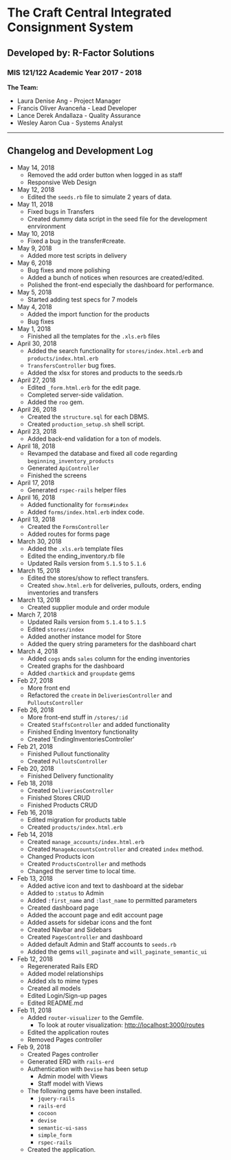 # The Craft Central Integrated Consignment System
## Developed by: R-Factor Solutions
### MIS 121/122 Academic Year 2017 - 2018

**The Team:**

* Laura Denise Ang - Project Manager
* Francis Oliver Avanceña - Lead Developer
* Lance Derek Andallaza - Quality Assurance
* Wesley Aaron Cua - Systems Analyst

--- 

## Changelog and Development Log
* May 14, 2018
    * Removed the add order button when logged in as staff
    * Responsive Web Design
* May 12, 2018
    * Edited the `seeds.rb` file to simulate 2 years of data.
* May 11, 2018
    * Fixed bugs in Transfers
    * Created dummy data script in the seed file for the development enrvironment
* May 10, 2018
    * Fixed a bug in the transfer#create.
* May 9, 2018
    * Added more test scripts in delivery
* May 6, 2018
    * Bug fixes and more polishing
    * Added a bunch of notices when resources are created/edited.
    * Polished the front-end especially the dashboard for performance.
* May 5, 2018
    * Started adding test specs for 7 models
* May 4, 2018
    * Added the import function for the products
    * Bug fixes
* May 1, 2018
    * Finished all the templates for the `.xls.erb` files
* April 30, 2018
    * Added the search functionality for `stores/index.html.erb` and `products/index.html.erb`
    * `TransfersController` bug fixes.
    * Added the xlsx for stores and products to the seeds.rb
* April 27, 2018
    * Edited `_form.html.erb` for the edit page.
    * Completed server-side validation.
    * Added the `roo` gem.
* April 26, 2018
    * Created the `structure.sql` for each DBMS.
    * Created `production_setup.sh` shell script.
* April 23, 2018
    * Added back-end validation for a ton of models.
* April 18, 2018
    * Revamped the database and fixed all code regarding `beginning_inventory_products`
    * Generated `ApiController`
    * Finished the screens
* April 17, 2018
    * Generated `rspec-rails` helper files
* April 16, 2018
    * Added functionality for `forms#index`
    * Added `forms/index.html.erb` index code.
* April 13, 2018
    * Created the `FormsController`
    * Added routes for forms page
* March 30, 2018
    * Added the `.xls.erb` template files
    * Edited the ending_inventory.rb file
    * Updated Rails version from `5.1.5` to `5.1.6`
* March 15, 2018
    * Edited the stores/show to reflect transfers. 
    * Created `show.html.erb` for deliveries, pullouts, orders, ending inventories and transfers
* March 13, 2018
    * Created supplier module and order module
* March 7, 2018
    * Updated Rails version from `5.1.4` to `5.1.5`
    * Edited `stores/index`
    * Added another instance model for Store
    * Added the query string parameters for the dashboard chart
* March 4, 2018
    * Added `cogs` ands `sales` column for the ending inventories
    * Created graphs for the dashboard
    * Added `chartkick` and `groupdate` gems
* Feb 27, 2018
    * More front end
    * Refactored the `create` in `DeliveriesController` and `PulloutsController`
* Feb 26, 2018
    * More front-end stuff in `/stores/:id`
    * Created `StaffsController` and added functionality
    * Finished Ending Inventory functionality
    * Created 'EndingInventoriesController'
* Feb 21, 2018
    * Finished Pullout functionality
    * Created `PulloutsController`
* Feb 20, 2018
    * Finished Delivery functionality
* Feb 18, 2018
    * Created `DeliveriesController`
    * Finished Stores CRUD
    * Finished Products CRUD
* Feb 16, 2018
    * Edited migration for products table
    * Created `products/index.html.erb`
* Feb 14, 2018
    * Created `manage_accounts/index.html.erb`
    * Created `ManageAccountsController` and created `index` method.
    * Changed Products icon
    * Created `ProductsController` and methods
    * Changed the server time to local time.
* Feb 13, 2018
    * Added active icon and text to dashboard at the sidebar
    * Added to `:status` to Admin
    * Added `:first_name` and `:last_name` to permitted parameters
    * Created dashboard page
    * Added the account page and edit account page
    * Added assets for sidebar icons and the font
    * Created Navbar and Sidebars
    * Created `PagesController` and dashboard
    * Added default Admin and Staff accounts to `seeds.rb`
    * Added the gems `will_paginate` and `will_paginate_semantic_ui`
* Feb 12, 2018
    * Regerenerated Rails ERD
    * Added model relationships
    * Added xls to mime types
    * Created all models
    * Edited Login/Sign-up pages
    * Edited README.md
* Feb 11, 2018
    * Added `router-visualizer` to the Gemfile.
        * To look at router visualization: [http://localhost:3000/routes](http://localhost:3000/routes)
    * Edited the application routes
    * Removed Pages controller
* Feb 9, 2018
    * Created Pages controller
    * Generated ERD with `rails-erd`
    * Authentication with `Devise` has been setup
        * Admin model with Views
        * Staff model with Views
    * The following gems have been installed.
        * `jquery-rails`
        * `rails-erd`
        * `cocoon`
        * `devise`
        * `semantic-ui-sass`
        * `simple_form`
        * `rspec-rails`
    * Created the application.